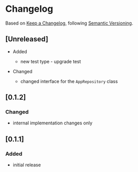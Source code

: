 # Changelog

Based on [Keep a Changelog](https://keepachangelog.com/en/1.0.0/),
following [Semantic Versioning](https://semver.org/spec/v2.0.0.html).

## [Unreleased]

- Added
  - new test type - upgrade test

- Changed
  - changed interface for the `AppRepository` class

## [0.1.2]

### Changed

- internal implementation changes only

## [0.1.1]

### Added

- initial release
